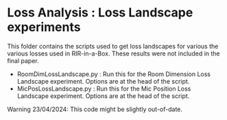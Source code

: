 # Loss Analysis : Loss Landscape experiments

This folder contains the scripts used to get loss landscapes for various the various losses used in RIR-in-a-Box.
These results were not included in the final paper.

- RoomDimLossLandscape.py : Run this for the Room Dimension Loss Landscape experiment. Options are at the head of the script.
- MicPosLossLandscape.py : Run this for the Mic Position Loss Landscape experiment. Options are at the head of the script.

Warning 23/04/2024: This code might be slightly out-of-date.
